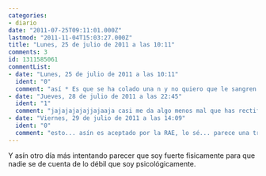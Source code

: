 ```yaml
---
categories:
- diario
date: "2011-07-25T09:11:01.000Z"
lastmod: "2011-11-04T15:03:27.000Z"
title: "Lunes, 25 de julio de 2011 a las 10:11"
comments: 3
id: 1311585061
commentList:
- date: "Lunes, 25 de julio de 2011 a las 10:11"
  ident: "0"
  comment: "así * Es que se ha colado una n y no quiero que le sangren los ojos a nadie :)"
- date: "Jueves, 28 de julio de 2011 a las 22:45"
  ident: "1"
  comment: "jajajajajajjajaaja casi me da algo menos mal que has rectificado"
- date: "Viernes, 29 de julio de 2011 a las 14:09"
  ident: "0"
  comment: "esto... asín es aceptado por la RAE, lo sé... parece una trola como una casa pero buscadlo en Google y lo veréis xDD\n\nasín que asín y asín son la misma cosa"
---
```


Y asín otro día más intentando parecer que soy fuerte fisicamente para que nadie se de cuenta de lo débil que soy psicológicamente.